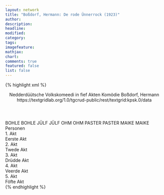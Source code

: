 ```yaml
---
layout: network
title: "Boßdorf, Hermann: De rode Ünnerrock (1923)"
author:
description:
headline:
modified:
category:
tags:
imagefeature: 
mathjax: 
chart: 
comments: true
featured: false
list: false
---
```

{% highlight xml %}
<?xml-model href="https://raw.githubusercontent.com/DLiNa/project/master/rules/lina.rnc"?><?xml-model href="https://raw.githubusercontent.com/DLiNa/project/master/rules/lina.sch"?>
<play xmlns="http://lina.digital">
  <header>
    <title>De rode Ünnerrock</title>
    <subtitle>Nedderdüütsche Volkskomeedi in fief Akten</subtitle>
    <genretitle>Komödie</genretitle>
    <author>Boßdorf, Hermann</author>
    <date when="1923" type="print"/>
    <source>https://textgridlab.org/1.0/tgcrud-public/rest/textgrid:kpsk.0/data</source>
  </header>
  <personae>
    <character>
      <name>BOHLE</name>
      <alias xml:id="bohle">
        <name>BOHLE</name>
      </alias>
    </character>
    <character>
      <name>JÜLF</name>
      <alias xml:id="jülf">
        <name>JÜLF</name>
      </alias>
    </character>
    <character>
      <name>OHM</name>
      <alias xml:id="ohm">
        <name>OHM</name>
      </alias>
    </character>
    <character>
      <name>PASTER</name>
      <alias xml:id="paster">
        <name>PASTER</name>
      </alias>
    </character>
    <character>
      <name>MAIKE</name>
      <alias xml:id="maike">
        <name>MAIKE</name>
      </alias>
    </character>
  </personae>
  <text>
    <div>
      <head>Personen</head>
    </div>
    <div>
      <head>1. Akt</head>
      <div>
        <head>Eerste Akt</head>
        <sp who="#bohle">
          <amount n="112" unit="speech_acts"/>
          <amount n="981" unit="words"/>
          <amount n="105" unit="lines"/>
          <amount n="4368" unit="chars"/>
        </sp>
        <sp who="#jülf">
          <amount n="100" unit="speech_acts"/>
          <amount n="903" unit="words"/>
          <amount n="82" unit="lines"/>
          <amount n="4004" unit="chars"/>
        </sp>
        <sp who="#ohm">
          <amount n="66" unit="speech_acts"/>
          <amount n="1323" unit="words"/>
          <amount n="38" unit="lines"/>
          <amount n="6278" unit="chars"/>
        </sp>
        <sp who="#bohle #jülf">
          <amount n="2" unit="speech_acts"/>
          <amount n="2" unit="words"/>
          <amount n="1" unit="lines"/>
          <amount n="7" unit="chars"/>
        </sp>
        <sp who="#paster">
          <amount n="25" unit="speech_acts"/>
          <amount n="400" unit="words"/>
          <amount n="19" unit="lines"/>
          <amount n="1937" unit="chars"/>
        </sp>
        <sp who="#bohle #jülf #ohm">
          <amount n="1" unit="speech_acts"/>
          <amount n="3" unit="words"/>
          <amount n="1" unit="lines"/>
          <amount n="17" unit="chars"/>
        </sp>
        <sp who="#paster #bohle">
          <amount n="1" unit="speech_acts"/>
        </sp>
      </div>
    </div>
    <div>
      <head>2. Akt</head>
      <div>
        <head>Twede Akt</head>
        <sp who="#ohm">
          <amount n="74" unit="speech_acts"/>
          <amount n="1513" unit="words"/>
          <amount n="45" unit="lines"/>
          <amount n="7257" unit="chars"/>
        </sp>
        <sp who="#maike #paster #bohle #jülf">
          <amount n="1" unit="speech_acts"/>
        </sp>
        <sp who="#maike">
          <amount n="31" unit="speech_acts"/>
          <amount n="316" unit="words"/>
          <amount n="26" unit="lines"/>
          <amount n="1390" unit="chars"/>
        </sp>
        <sp who="#paster">
          <amount n="27" unit="speech_acts"/>
          <amount n="303" unit="words"/>
          <amount n="20" unit="lines"/>
          <amount n="1463" unit="chars"/>
        </sp>
        <sp who="#bohle #jülf">
          <amount n="4" unit="speech_acts"/>
        </sp>
        <sp who="#bohle">
          <amount n="31" unit="speech_acts"/>
          <amount n="259" unit="words"/>
          <amount n="24" unit="lines"/>
          <amount n="1260" unit="chars"/>
        </sp>
        <sp who="#jülf">
          <amount n="19" unit="speech_acts"/>
          <amount n="146" unit="words"/>
          <amount n="17" unit="lines"/>
          <amount n="599" unit="chars"/>
        </sp>
        <sp who="#bohle #jülf #maike #paster">
          <amount n="1" unit="speech_acts"/>
        </sp>
      </div>
    </div>
    <div>
      <head>3. Akt</head>
      <div>
        <head>Drüdde Akt</head>
        <sp who="#paster">
          <amount n="23" unit="speech_acts"/>
          <amount n="318" unit="words"/>
          <amount n="18" unit="lines"/>
          <amount n="1414" unit="chars"/>
        </sp>
        <sp who="#maike">
          <amount n="93" unit="speech_acts"/>
          <amount n="1510" unit="words"/>
          <amount n="60" unit="lines"/>
          <amount n="6840" unit="chars"/>
        </sp>
        <sp who="#bohle">
          <amount n="71" unit="speech_acts"/>
          <amount n="1009" unit="words"/>
          <amount n="52" unit="lines"/>
          <amount n="4574" unit="chars"/>
        </sp>
        <sp who="#jülf">
          <amount n="53" unit="speech_acts"/>
          <amount n="608" unit="words"/>
          <amount n="40" unit="lines"/>
          <amount n="2672" unit="chars"/>
        </sp>
      </div>
    </div>
    <div>
      <head>4. Akt</head>
      <div>
        <head>Veerde Akt</head>
        <sp who="#paster">
          <amount n="51" unit="speech_acts"/>
          <amount n="1022" unit="words"/>
          <amount n="32" unit="lines"/>
          <amount n="4626" unit="chars"/>
        </sp>
        <sp who="#maike">
          <amount n="71" unit="speech_acts"/>
          <amount n="1367" unit="words"/>
          <amount n="48" unit="lines"/>
          <amount n="6175" unit="chars"/>
        </sp>
        <sp who="#ohm">
          <amount n="41" unit="speech_acts"/>
          <amount n="1100" unit="words"/>
          <amount n="22" unit="lines"/>
          <amount n="5193" unit="chars"/>
        </sp>
        <sp who="#jülf">
          <amount n="31" unit="speech_acts"/>
          <amount n="591" unit="words"/>
          <amount n="20" unit="lines"/>
          <amount n="2652" unit="chars"/>
        </sp>
      </div>
    </div>
    <div>
      <head>5. Akt</head>
      <div>
        <head>Föfte Akt</head>
        <sp who="#bohle">
          <amount n="90" unit="speech_acts"/>
          <amount n="1335" unit="words"/>
          <amount n="74" unit="lines"/>
          <amount n="6348" unit="chars"/>
        </sp>
        <sp who="#maike">
          <amount n="76" unit="speech_acts"/>
          <amount n="878" unit="words"/>
          <amount n="60" unit="lines"/>
          <amount n="4068" unit="chars"/>
        </sp>
        <sp who="#paster">
          <amount n="65" unit="speech_acts"/>
          <amount n="1238" unit="words"/>
          <amount n="46" unit="lines"/>
          <amount n="5757" unit="chars"/>
        </sp>
        <sp who="#ohm">
          <amount n="15" unit="speech_acts"/>
          <amount n="411" unit="words"/>
          <amount n="8" unit="lines"/>
          <amount n="1900" unit="chars"/>
        </sp>
      </div>
    </div>
  </text>
</play>
{% endhighlight %}
